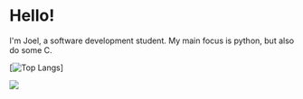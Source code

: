 # Hello!

I'm Joel, a software development student. 
My main focus is python, but also do some C.

[![Top Langs](https://github-readme-stats.vercel.app/api/top-langs/?username=JoelFrancisco)]

[![](https://img.shields.io/badge/Joel_Francisco-blue?style=flat-square&labelColor=blue&logo=linkedin)](https://www.linkedin.com/in/joel-francisco-1430b61a8/)


